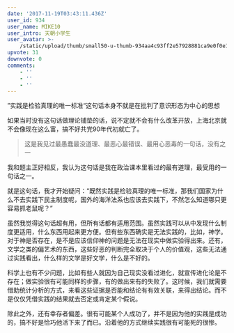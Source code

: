 ```yaml
---
date: '2017-11-19T03:43:11.436Z'
user_id: 934
user_name: MIKE10
user_intro: 天朝小学生
user_avatar: >-
    /static/upload/thumb/small50-u-thumb-934aa4c93ff2e57928881ca9e0f0e1084271ec234a7.png
upvote: 31
downvote: 0
comments:
    - ''
    - ''
    - ''
---
```


”实践是检验真理的唯一标准“这句话本身不就是在批判了意识形态为中心的思想

如果当时没有这句话做理论铺垫的话，说不定就不会有什么改革开放，上海北京就不会像现在这么富，搞不好共党90年代初就亡了。

> 这是我见过最愚蠢最没道理、最恶心最错误、最用心恶毒的一句话，没有之一

我和题主正好相反，我认为这句话是我在政治课本里看过的最有道理，最受用的一句话之一。

就是这句话，我才开始疑问：“既然实践是检验真理的唯一标准，那我们国家为什么不去实践下民主制度呢，国外的海洋法系也应该去实践下，不然怎么知道哪只更容易抓老鼠呢？”

  

虽然我觉得这句话超有用，但所有话都有适用范围。虽然实践可以从中发现什么制度更适用，什么东西用起来更方便。但有些东西确实是无法实践的，比如，神学。对于神是否存在，是不是应该信仰神的问题是无法在现实中做实验得出来。还有，文学之类的偏艺术的东西，这些好恶的判断完全取决于个人的价值观，这些无法通过实践看出，什么样的文学是好文学，什么是不好的。

科学上也有不少问题，比如有些人就因为自己现实没看过进化，就宣传进化论是不存在；做实验很有可能同样的步骤，有的做出来有的失败了。这时候，我们就需要借助统计分析的方式，来看这些证据是否能和结论有有效关联，来得出结论。而不是仅仅凭借实践的结果就去否定或肯定某个假说。

除此之外，还有幸存者偏差。很有可能某个人成功了，并不是因为他的实践是成功的，搞不好是恰巧他活下来了而已。沿着他的方式继续实践很有可能死的很惨。
